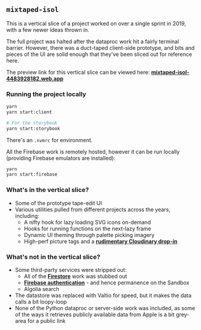 ## `mixtaped-isol`

This is a vertical slice of a project worked on over a single sprint in 2019, with a few newer ideas thrown in.

The full project was halted after the dataproc work hit a fairly terminal barrier. However, there was a duct-taped client-side prototype, and bits and pieces of the UI are solid enough that they've been sliced out for reference here.

The preview link for this vertical slice can be viewed here: [**mixtaped-isol-4483928182.web.app**](https://mixtaped-isol-4483928182.web.app/)

### Running the project locally

```sh
yarn
yarn start:client

# For the storybook
yarn start:storybook
```

There's an `.nvmrc` for environment.

All the Firebase work is remotely hosted, however it can be run locally (providing Firebase emulators are installed):

```sh
yarn
yarn start:firebase
```

### What's in the vertical slice?

- Some of the prototype tape-edit UI
- Various utilities pulled from different projects across the years, including:
  - A nifty hook for lazy loading SVG icons on-demand
  - Hooks for running functions on the next-lazy frame
  - Dynamic UI theming through palette picking imagery
  - High-perf picture tags and a [**rudimentary Cloudinary drop-in**](https://maxbarry.medium.com/dynamic-on-demand-image-resizing-using-firebase-hosting-and-google-cloud-functions-to-make-a-cheap-d64e8f5805d1)

### What's not in the vertical slice?

- Some third-party services were stripped out:
  - All of the [**Firestore**](https://firebase.google.com/products/firestore) work was stubbed out
  - [**Firebase authentication**](https://firebase.google.com/products/auth) - and hence permanence on the Sandbox
  - Algolia search
- The datastore was replaced with Valtio for speed, but it makes the data calls a bit loopy-loop
- None of the Python dataproc or server-side work was included, as some of the ways it retrieves publicly available data from Apple is a bit grey-area for a public link
